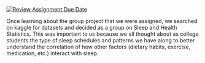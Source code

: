 [![Review Assignment Due Date](https://classroom.github.com/assets/deadline-readme-button-22041afd0340ce965d47ae6ef1cefeee28c7c493a6346c4f15d667ab976d596c.svg)](https://classroom.github.com/a/rGYtBYfw)


Once learning about the group project that we were assigned, we searched on kaggle for datasets and decided as a group on Sleep and Health Statistics. This was important to us because we all thought about as college students the type of sleep schedules and patterns we have along to better understand the correlation of how other factors (dietary habits, exercise, medication, etc.) interact with sleep. 
